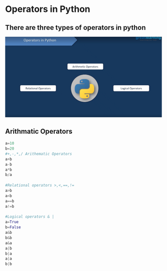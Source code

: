 # Operators in Python
## There are three types of operators in python
![Alt text](Screenshot2.png)

## Arithmatic Operators
```python
a=10
b=20
#+,-,*,/ Arithematic Operators
a+b
a-b
a*b
b/a

#Relational operators >,<,==,!=
a>b
a<b
a==b
a!=b

#Logical operators & |
a=True
b=False
a&b
b&b
a&a
a|b
b|a
a|a
b|b
```
 
